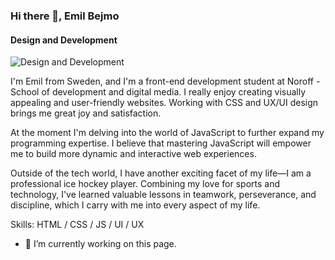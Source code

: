 ### Hi there 👋, Emil Bejmo
#### Design and Development
![Design and Development](https://media.licdn.com/dms/image/D4D16AQGRzatRNL44Qg/profile-displaybackgroundimage-shrink_350_1400/0/1684231731867?e=1689811200&v=beta&t=TeL6r7zhdrUGXH_9lbcewmAWTulzq68bgc12hAxoPoM)

I'm Emil from Sweden, and I'm a front-end development student at Noroff - School of development and digital media. I really enjoy creating visually appealing and user-friendly websites. Working with CSS and UX/UI design brings me great joy and satisfaction.

At the moment I'm delving into the world of JavaScript to further expand my programming expertise. I believe that mastering JavaScript will empower me to build more dynamic and interactive web experiences.

Outside of the tech world, I have another exciting facet of my life—I am a professional ice hockey player. Combining my love for sports and technology, I've learned valuable lessons in teamwork, perseverance, and discipline, which I carry with me into every aspect of my life.


Skills: HTML / CSS / JS / UI / UX

- 🔭 I’m currently working on this page. 
